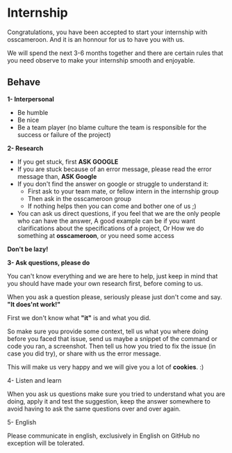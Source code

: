 # Internship
Congratulations, you have been accepted to start your internship with osscameroon.
And it is an honnour for us to have you with us.

We will spend the next 3-6 months together and there are certain rules that you need observe
to make your internship smooth and enjoyable.

## Behave

**1- Interpersonal**
- Be humble
- Be nice
- Be a team player (no blame culture the team is responsible for the success or failure of the project)

**2- Research**

- If you get stuck, first **ASK GOOGLE**
- If you are stuck because of an error message, please read the error message than, **ASK Google**
- If you don't find the answer on google or struggle to understand it:
	- First ask to your team mate, or fellow intern in the internship group
	- Then ask in the osscameroon group
	- If nothing helps then you can come and bother one of us ;)
- You can ask us direct questions, if you feel that we are the only people who can have the answer,
  A good example can be if you want clarifications about the specifications of a project,
  Or How we do something at **osscameroon**, or you need some access

**Don't be lazy!**

**3- Ask questions, please do**

You can't know everything and we are here to help, just keep in mind that you should have
made your own research first, before coming to us.

When you ask a question please, seriously please just don't come and say.
**"It does'nt work!"**

First we don't know what **"it"** is and what you did.

So make sure you provide some context, tell us what you where doing before you faced that issue,
send us maybe a snippet of the command or code you ran,
a screenshot.
Then tell us how you tried to fix the issue (in case you did try), or share with us the error message.

This will make us very happy and we will give you a lot of **cookies**. :)

4- Listen and learn

When you ask us questions make sure you tried to understand what you are doing, apply it and test the suggestion,
keep the answer somewhere to avoid having to ask the same questions over and over again.

5- English

Please communicate in english, exclusively in English on GitHub no exception will be tolerated.

